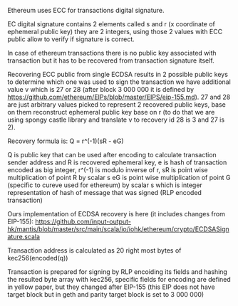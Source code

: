 Ethereum uses ECC for transactions digital signature.

EC digital signature contains 2 elements called s and r (x coordinate of ephemeral public key) they are 2 integers, using those 2 values with ECC public  allow to verify if signature is correct.

In case of ethereum transactions there is no public key associated with transaction but it has to be recovered from transaction signature itself.

Recovering ECC public from single ECDSA results in 2 possible public keys to determine which one was used to sign the transaction we have additional value v which is 27 or 28 (after block 3 000 000 it is defined by https://github.com/ethereum/EIPs/blob/master/EIPS/eip-155.md).
27 and 28 are just arbitrary values picked to represent 2 recovered public keys, base on them reconstruct ephemeral public key base on r (to do that we are using spongy castle library and translate v to recovery id 28 is 3 and 27 is 2).

Recovery formula is:
Q = r^(-1)(sR - eG)

Q is public key that can be used after encoding to calculate transaction sender address and R is recovered ephemeral key, e is hash of transaction encoded as big integer, r^(-1) is modulo inverse of r,
sR is point wise multiplication of point R by scalar s
eG is point wise multiplication of point G (specific to cureve used for ethereum) by scalar s which is integer representation of hash of message that was signed (RLP encoded transaction)

Ours implementation of ECDSA recovery is here (it includes changes from EIP-155): https://github.com/input-output-hk/mantis/blob/master/src/main/scala/io/iohk/ethereum/crypto/ECDSASignature.scala

Transaction address is calculated as 20 right most bytes of kec256(encoded(q))

Transaction is prepared for signing by RLP encoiding its fields and hashing the resulted byte array with kec256, specific fields for encoding are defined in yellow paper, but they changed after EIP-155 (this EIP does not have target block but in geth and parity target block is set to 3 000 000)